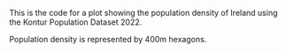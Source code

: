 This is the code for a plot showing the population density of Ireland using the Kontur Population Dataset 2022.

Population density is represented by 400m hexagons.
